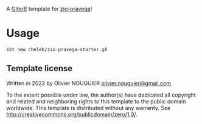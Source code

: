 A [Giter8][g8] template for [zio-pravega](https://cheleb.github.io/zio-pravega/)!

# Usage

```bash
sbt new cheleb/zio-pravega-starter.g8
```


Template license
----------------
Written in 2022 by Olivier NOUGUIER olivier.nouguier@gmail.com

To the extent possible under law, the author(s) have dedicated all copyright and related
and neighboring rights to this template to the public domain worldwide.
This template is distributed without any warranty. See <http://creativecommons.org/publicdomain/zero/1.0/>.

[g8]: http://www.foundweekends.org/giter8/
